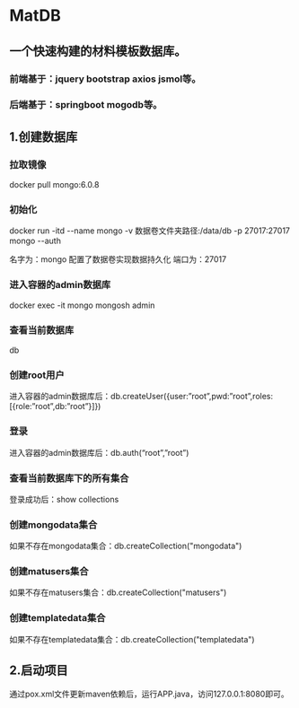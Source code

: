 # MatDB

## 一个快速构建的材料模板数据库。

### 前端基于：jquery bootstrap axios jsmol等。
### 后端基于：springboot mogodb等。

## 1.创建数据库

### 拉取镜像
docker pull mongo:6.0.8

### 初始化
docker run -itd --name mongo -v 数据卷文件夹路径:/data/db -p 27017:27017 mongo --auth

名字为：mongo 
配置了数据卷实现数据持久化
端口为：27017

### 进入容器的admin数据库
docker exec -it mongo mongosh admin

### 查看当前数据库
db

### 创建root用户
进入容器的admin数据库后：db.createUser({user:”root”,pwd:”root”,roles:[{role:”root”,db:”root”}]})

### 登录
进入容器的admin数据库后：db.auth(“root”,”root”)

### 查看当前数据库下的所有集合
登录成功后：show collections

### 创建mongodata集合
如果不存在mongodata集合：db.createCollection("mongodata")

### 创建matusers集合
如果不存在matusers集合：db.createCollection("matusers")

### 创建templatedata集合
如果不存在templatedata集合：db.createCollection("templatedata")

## 2.启动项目
通过pox.xml文件更新maven依赖后，运行APP.java，访问127.0.0.1:8080即可。


